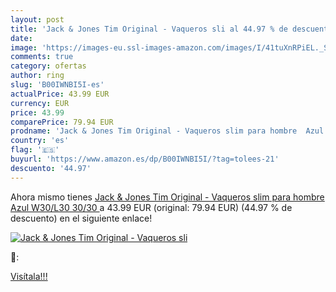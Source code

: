 ```yaml
---
layout: post
title: 'Jack & Jones Tim Original - Vaqueros sli al 44.97 % de descuento'
date: 
image: 'https://images-eu.ssl-images-amazon.com/images/I/41tuXnRPiEL._SL200_.jpg'
comments: true
category: ofertas
author: ring
slug: 'B00IWNBI5I-es'
actualPrice: 43.99 EUR
currency: EUR
price: 43.99
comparePrice: 79.94 EUR
prodname: 'Jack & Jones Tim Original - Vaqueros slim para hombre  Azul  W30/L30  30/30 '
country: 'es'
flag: '🇪🇸'
buyurl: 'https://www.amazon.es/dp/B00IWNBI5I/?tag=tolees-21'
descuento: '44.97'
---
```


Ahora mismo tienes [Jack & Jones Tim Original - Vaqueros slim para hombre  Azul  W30/L30  30/30 ](https://www.amazon.es/dp/B00IWNBI5I/?tag=tolees-21) a 43.99 EUR (original: 79.94 EUR) (44.97 %  de descuento) en el siguiente enlace!

[![Jack & Jones Tim Original - Vaqueros sli](https://images-eu.ssl-images-amazon.com/images/I/41tuXnRPiEL._SL200_.jpg)](https://www.amazon.es/dp/B00IWNBI5I/?tag=tolees-21)

🔎:


[Visítala!!!](https://www.amazon.es/dp/B00IWNBI5I/?tag=tolees-21)
